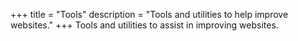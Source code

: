 +++
title = "Tools"
description = "Tools and utilities to help improve websites."
+++
Tools and utilities to assist in improving websites.